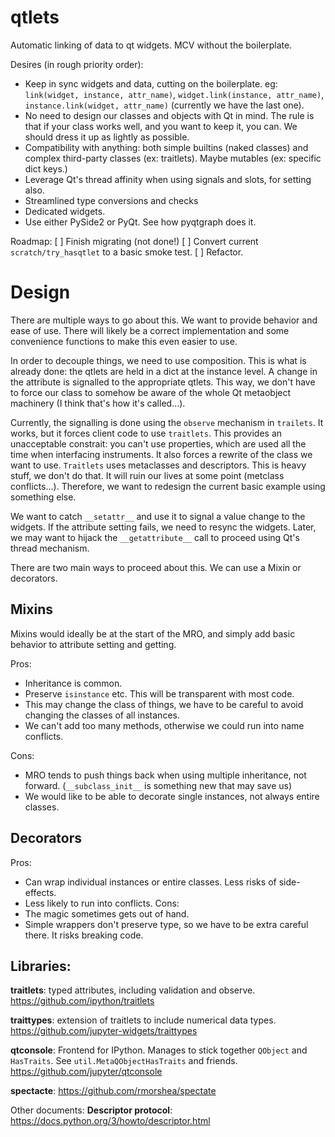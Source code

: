 # qtlets
Automatic linking of data to qt widgets. MCV without the boilerplate.

Desires (in rough priority order):
- Keep in sync widgets and data, cutting on the boilerplate.
  eg: `link(widget, instance, attr_name)`, `widget.link(instance, attr_name)`,
  `instance.link(widget, attr_name)` (currently we have the last one).
- No need to design our classes and objects with Qt in mind. The rule is that
  if your class works well, and you want to keep it, you can. We should dress
  it up as lightly as possible.
- Compatibility with anything: both simple builtins (naked classes) and complex
  third-party classes (ex: traitlets). Maybe mutables (ex: specific dict keys.)
- Leverage Qt's thread affinity when using signals and slots, for setting also. 
- Streamlined type conversions and checks
- Dedicated widgets.
- Use either PySide2 or PyQt. See how pyqtgraph does it.

Roadmap:
[ ] Finish migrating (not done!)
[ ] Convert current `scratch/try_hasqtlet` to a basic smoke test.
[ ] Refactor.

# Design

There are multiple ways to go about this. We want to provide behavior and ease
of use. There will likely be a correct implementation and some convenience 
functions to make this even easier to use.

In order to decouple things, we need to use composition. This is what is 
already done: the qtlets are held in a dict at the instance level. A change in 
the attribute is signalled to the appropriate qtlets. This way, we don't have
to force our class to somehow be aware of the whole Qt metaobject machinery
(I think that's how it's called...).

Currently, the signalling is done using the `observe` mechanism in `trailets`.
It works, but it forces client code to use `traitlets`. This provides an
unacceptable constrait: you can't use properties, which are used all the time
when interfacing instruments. It also forces a rewrite of the class we want to
use. `Traitlets` uses metaclasses and descriptors. This is heavy stuff, we 
don't do that. It will ruin our lives at some point (metclass conflicts...). 
Therefore, we want to redesign the current basic example using something else.

We want to catch `__setattr__` and use it to signal a value change to the
widgets. If the attribute setting fails, we need to resync the widgets. 
Later, we may want to hijack the `__getattribute__` call to proceed using Qt's
thread mechanism.

There are two main ways to proceed about this. We can use a Mixin or decorators.

## Mixins 
Mixins would ideally be at the start of the MRO, and simply add basic behavior
to attribute setting and getting.

Pros:
- Inheritance is common.
- Preserve `isinstance` etc. This will be transparent with most code.
- This may change the class of things, we have to be careful to avoid
  changing the classes of all instances.
- We can't add too many methods, otherwise we could run into name conflicts. 

Cons:
- MRO tends to push things back when using multiple inheritance, not forward.
  (`__subclass_init__` is something new that may save us)
- We would like to be able to decorate single instances, not always entire
  classes.
  
## Decorators
Pros:
- Can wrap individual instances or entire classes. Less risks of side-effects.
- Less likely to run into conflicts. 
Cons:
- The magic sometimes gets out of hand.
- Simple wrappers don't preserve type, so we have to be extra careful there.
  It risks breaking code.


## Libraries:

**traitlets**: typed attributes, including validation and observe. https://github.com/ipython/traitlets

**traittypes**: extension of traitlets to include numerical data types. https://github.com/jupyter-widgets/traittypes

**qtconsole**: Frontend for IPython. Manages to stick together `QObject` and `HasTraits`. 
See `util.MetaQObjectHasTraits` and friends. https://github.com/jupyter/qtconsole

**spectacte**: https://github.com/rmorshea/spectate

Other documents:
**Descriptor protocol**: https://docs.python.org/3/howto/descriptor.html
